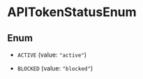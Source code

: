 
# APITokenStatusEnum

## Enum


* `ACTIVE` (value: `"active"`)

* `BLOCKED` (value: `"blocked"`)



